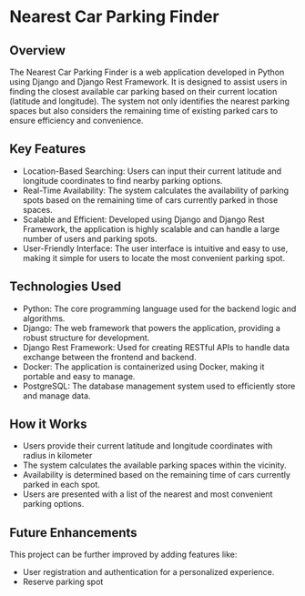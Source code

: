 # Nearest Car Parking Finder
## Overview
The Nearest Car Parking Finder is a web application developed in Python using Django and Django Rest Framework. It is designed to assist users in finding the closest available car parking based on their current location (latitude and longitude). The system not only identifies the nearest parking spaces but also considers the remaining time of existing parked cars to ensure efficiency and convenience.

## Key Features
- Location-Based Searching: Users can input their current latitude and longitude coordinates to find nearby parking options.
- Real-Time Availability: The system calculates the availability of parking spots based on the remaining time of cars currently parked in those spaces.
- Scalable and Efficient: Developed using Django and Django Rest Framework, the application is highly scalable and can handle a large number of users and parking spots.
- User-Friendly Interface: The user interface is intuitive and easy to use, making it simple for users to locate the most convenient parking spot.

## Technologies Used
- Python: The core programming language used for the backend logic and algorithms.
- Django: The web framework that powers the application, providing a robust structure for development.
- Django Rest Framework: Used for creating RESTful APIs to handle data exchange between the frontend and backend.
- Docker: The application is containerized using Docker, making it portable and easy to manage.
- PostgreSQL: The database management system used to efficiently store and manage data.

## How it Works
- Users provide their current latitude and longitude coordinates with radius in kilometer
- The system calculates the available parking spaces within the vicinity.
- Availability is determined based on the remaining time of cars currently parked in each spot.
- Users are presented with a list of the nearest and most convenient parking options.

## Future Enhancements
This project can be further improved by adding features like:
- User registration and authentication for a personalized experience.
- Reserve parking spot
